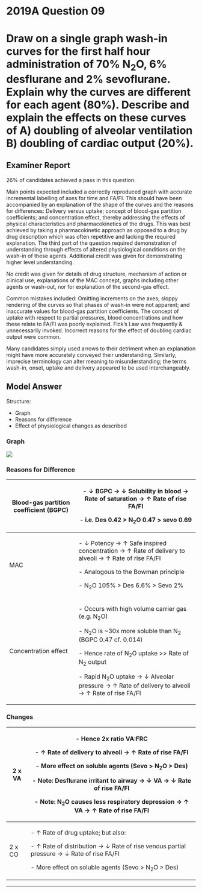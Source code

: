 <div class = "saq"> 

# 2019A Question 09 
# Draw on a single graph wash-in curves for the first half hour administration of 70% N<sub>2</sub>O, 6% desflurane and 2% sevoflurane. Explain why the curves are different for each agent (80%). Describe and explain the effects on these curves of A) doubling of alveolar ventilation B) doubling of cardiac output (20%).


## Examiner Report
26% of candidates achieved a pass in this question.


Main points expected included a correctly reproduced graph with accurate incremental labelling of axes for time and FA/FI. This should have been accompanied by an explanation of the shape of the curves and the reasons for differences: Delivery versus uptake; concept of blood-gas partition coefficients; and concentration effect, thereby addressing the effects of physical characteristics and pharmacokinetics of the drugs. This was best achieved by taking a pharmacokinetic approach as opposed to a drug by drug description which was often repetitive and lacking the required explanation. The third part of the question required demonstration of understanding through effects of altered physiological conditions on the wash-in of these agents. Additional credit was given for demonstrating higher level understanding.


No credit was given for details of drug structure, mechanism of action or clinical use, explanations of the MAC concept, graphs including other agents or wash-out, nor for explanation of the second-gas effect.


Common mistakes included: Omitting increments on the axes; sloppy rendering of the curves so that phases of wash-in were not apparent; and inaccurate values for blood-gas partition coefficients. The concept of uptake with respect to partial pressures, blood concentrations and how these relate to FA/FI was poorly explained. Fick’s Law was frequently & unnecessarily invoked. Incorrect reasons for the effect of doubling cardiac output were common.


Many candidates simply used arrows to their detriment when an explanation might have more accurately conveyed their understanding. Similarly, imprecise terminology can alter meaning to misunderstanding; the terms wash-in, onset, uptake and delivery appeared to be used interchangeably.

## Model Answer
Structure:
- Graph
- Reasons for difference
- Effect of physiological changes as described

### Graph
<img src="resources\fa-fi.svg">

### Reasons for Difference

|Blood-gas partition coefficient (BGPC)|<p>- ↓ BGPC → ↓ Solubility in blood → Rate of saturation → ↑ Rate of rise FA/FI</p><p>- i.e. Des 0.42 > N<sub>2</sub>O 0.47 > sevo 0.69</p>|
| -- | -- |
|MAC|<p>- ↓ Potency → ↑ Safe inspired concentration → ↑ Rate of delivery to alveoli → ↑ Rate of rise FA/FI</p><p>- Analogous to the Bowman principle</p><p>- N<sub>2</sub>O 105% > Des 6.6% > Sevo 2%</p>|
|Concentration effect|<p>- Occurs with high volume carrier gas (e.g. N<sub>2</sub>O)</p><p>- N<sub>2</sub>O is ~30x more soluble than N<sub>2</sub> (BGPC 0.47 cf. 0.014)</p><p>- Hence rate of N<sub>2</sub>O uptake >> Rate of N<sub>2</sub> output</p><p>- Rapid N<sub>2</sub>O uptake → ↓ Alveolar pressure → ↑ Rate of delivery to alveoli → ↑ Rate of rise FA/FI</p>|

### Changes

|2 x VA|<p>- Hence 2x ratio VA:FRC</p><p>- ↑ Rate of delivery to alveoli → ↑ Rate of rise FA/FI</p><p>- More effect on soluble agents (Sevo > N<sub>2</sub>O > Des)</p><p></p><p>- Note: Desflurane irritant to airway → ↓ VA → ↓ Rate of rise FA/FI</p><p>- Note: N<sub>2</sub>O causes less respiratory depression → ↑ VA → ↑ Rate of rise FA/FI</p>|
| -- | -- |
|2 x CO|<p>- ↑ Rate of drug uptake; but also:</p><p>- ↑ Rate of distribution → ↓ Rate of rise venous partial pressure → ↓ Rate of rise FA/FI</p><p>- More effect on soluble agents (Sevo > N<sub>2</sub>O > Des)</p>|


--- 

</div>
